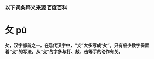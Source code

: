 ### 以下词条释义来源     百度百科

# 攵    pū

#### 攵，汉字部首之一。在现代汉字中，“攴”大多写成“攵”，只有极少数字保留着“攴”的写法。从“攴”的字多与打、敲、击等手的动作有关。